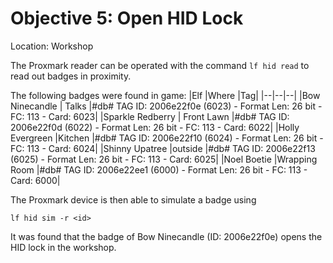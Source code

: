 # Objective 5: Open HID Lock
Location: Workshop

The Proxmark reader can be operated with the command `lf hid read` to read out badges in proximity.

The following badges were found in game:
|Elf  |Where  |Tag|
|--|--|--|
|Bow Ninecandle  | Talks |#db# TAG ID: 2006e22f0e (6023) - Format Len: 26 bit - FC: 113 - Card: 6023|
|Sparkle Redberry  | Front Lawn  |#db# TAG ID: 2006e22f0d (6022) - Format Len: 26 bit - FC: 113 - Card: 6022|
|Holly Evergreen  |Kitchen |#db# TAG ID: 2006e22f10 (6024) - Format Len: 26 bit - FC: 113 - Card: 6024|
|Shinny Upatree  |outside  |#db# TAG ID: 2006e22f13 (6025) - Format Len: 26 bit - FC: 113 - Card: 6025|
|Noel Boetie  |Wrapping Room  |#db# TAG ID: 2006e22ee1 (6000) - Format Len: 26 bit - FC: 113 - Card: 6000|

The Proxmark device is then able to simulate a badge using 

    lf hid sim -r <id>

It was found that the badge of Bow Ninecandle (ID: 2006e22f0e) opens the HID lock in the workshop.


<!--stackedit_data:
eyJoaXN0b3J5IjpbLTYwNTYzNDg0NywtMjA1NTczMDcwLC0xOD
A1NDc0OTY2LC00MzU2NDg0OTYsNjIyOTk0OTU1XX0=
-->